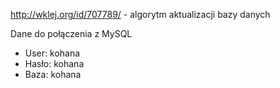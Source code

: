 ﻿http://wklej.org/id/707789/ - algorytm aktualizacji bazy danych

Dane do połączenia z MySQL

* User: kohana
* Hasło: kohana
* Baza: kohana